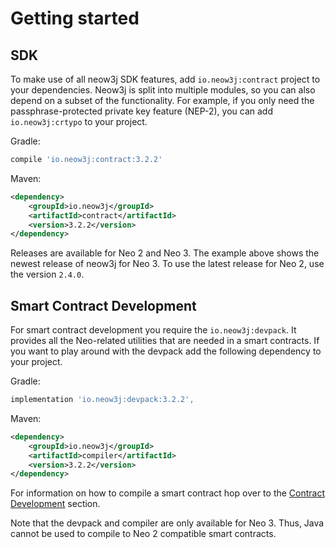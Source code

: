 # Getting started

## SDK

To make use of all neow3j SDK features, add `io.neow3j:contract` project to your dependencies.
Neow3j is split into multiple modules, so you can also depend on a subset of the functionality.
For example, if you only need the passphrase-protected private key feature (NEP-2), you can add
`io.neow3j:crtypo` to your project.

Gradle:

```groovy
compile 'io.neow3j:contract:3.2.2'
```

Maven:

```xml
<dependency>
    <groupId>io.neow3j</groupId>
    <artifactId>contract</artifactId>
    <version>3.2.2</version>
</dependency>
```

Releases are available for Neo 2 and Neo 3. The example above shows the newest release of neow3j for
Neo 3. To use the latest release for Neo 2, use the version `2.4.0`.

## Smart Contract Development

For smart contract development you require the `io.neow3j:devpack`. It provides all the Neo-related
utilities that are needed in a smart contracts. If you want to play around with the devpack add the
following dependency to your project.

Gradle:

```groovy
implementation 'io.neow3j:devpack:3.2.2',
```

Maven:

```xml
<dependency>
    <groupId>io.neow3j</groupId>
    <artifactId>compiler</artifactId>
    <version>3.2.2</version>
</dependency>
```

For information on how to compile a smart contract hop over to the [Contract
Development](neo3_guides/compiler_devpack/compilation.md#compilation) section.

Note that the devpack and compiler are only available for Neo 3. Thus, Java cannot be used to
compile to Neo 2 compatible smart contracts.


<!-- ## Snapshots

If you would like to test `SNAPSHOT` versions, which are snapshots of the development branch, use
the following repository and append `-SNAPSHOT` to the version number. E.g.
`io.neow3j:contract:3.4.0-SNAPSHOT`.

Gradle:

```groovy
repositories {
    maven {
        url 'http://oss.sonatype.org/content/repositories/snapshots'
    }
    mavenCentral()
}
```

Maven:

```xml
<repositories>
    <repository>
        <id>sonatype-snapshots</id>
        <name>OSS Sonatype Snapshots</name>
        <url>http://oss.sonatype.org/content/repositories/snapshots</url>
        <releases>
            <enabled>false</enabled>
        </releases>
        <snapshots>
            <enabled>true</enabled>
        </snapshots>
    </repository>
</repositories>
``` -->
